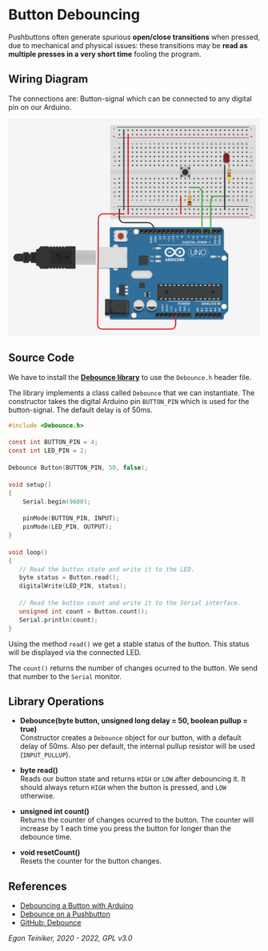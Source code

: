 # Button Debouncing

Pushbuttons often generate spurious **open/close transitions** when pressed, 
due to mechanical and physical issues: these transitions may be 
**read as multiple presses in a very short time** fooling the program. 


## Wiring Diagram 

The connections are: Button-signal which can be connected to any digital pin on our Arduino.

![Debouncing](debouncing.png)


## Source Code

We have to install the [**Debounce library**](https://github.com/teiniker/teiniker-lectures-arduino/tree/main/libraries/Debounce) 
to use the `Debounce.h` header file.

The library implements a class called `Debounce` that we can instantiate. 
The constructor takes the digital Arduino pin `BUTTON_PIN` which is used for the button-signal.
The default delay is of 50ms.

```C
#include <Debounce.h>

const int BUTTON_PIN = 4;
const int LED_PIN = 2;

Debounce Button(BUTTON_PIN, 50, false);

void setup() 
{
    Serial.begin(9600);  
  
    pinMode(BUTTON_PIN, INPUT);
    pinMode(LED_PIN, OUTPUT);
}

void loop() 
{
   // Read the button state and write it to the LED.
   byte status = Button.read();
   digitalWrite(LED_PIN, status); 

   // Read the button count and write it to the Serial interface.
   unsigned int count = Button.count();
   Serial.println(count);       
}
```
Using the method `read()` we get a stable status of the button. This status will be 
displayed via the connected LED.

The `count()` returns the number of changes ocurred to the button. We send that number 
to the `Serial` monitor.

## Library Operations

* **Debounce(byte button, unsigned long delay = 50, boolean pullup = true)**\
    Constructor creates a `Debounce` object for our button, with a default delay of 50ms.
    Also per default, the internal pullup resistor will be used (`INPUT_PULLUP`). 

* **byte read()**\
    Reads our button state and returns `HIGH` or `LOW` after debouncing it. 
    It should always return `HIGH` when the button is pressed, and `LOW` otherwise.

* **unsigned int count()**\
    Returns the counter of changes ocurred to the button. 
    The counter will increase by 1 each time you press the button for longer than the debounce time. 

* **void resetCount()**\
    Resets the counter for the button changes.


## References
* [Debouncing a Button with Arduino](https://www.programmingelectronics.com/debouncing-a-button-with-arduino/)
* [Debounce on a Pushbutton](https://docs.arduino.cc/built-in-examples/digital/Debounce)
* [GitHub: Debounce](https://github.com/wkoch/Debounce)

*Egon Teiniker, 2020 - 2022, GPL v3.0* 

